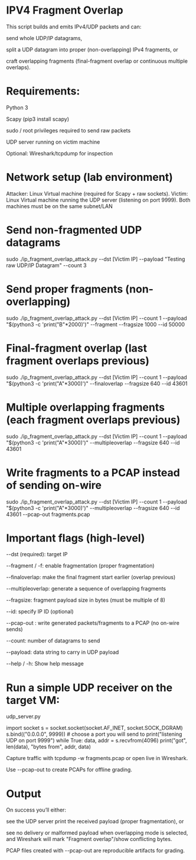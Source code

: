 # IPV4 Fragment Overlap 


This script builds and emits IPv4/UDP packets and can:

send whole UDP/IP datagrams,

split a UDP datagram into proper (non-overlapping) IPv4 fragments, or

craft overlapping fragments (final-fragment overlap or continuous multiple overlaps).


# Requirements:

Python 3

Scapy (pip3 install scapy)

sudo / root privileges required to send raw packets

UDP server running on victim machine

Optional: Wireshark/tcpdump for inspection

# Network setup (lab environment)

Attacker: Linux Virtual machine (required for Scapy + raw sockets).
Victim: Linux Virtual machine running the UDP server (listening on port 9999).
Both machines must be on the same subnet/LAN


# Send non-fragmented UDP datagrams

sudo ./ip_fragment_overlap_attack.py --dst [Victim IP] --payload "Testing raw UDP/IP Datagram" --count 3

# Send proper fragments (non-overlapping)

sudo ./ip_fragment_overlap_attack.py --dst [Victim IP] --count 1 --payload "$(python3 -c 'print("B"*2000)')" --fragment --fragsize 1000 --id 50000

# Final-fragment overlap (last fragment overlaps previous)

sudo ./ip_fragment_overlap_attack.py --dst [Victim IP] --count 1 --payload "$(python3 -c 'print("A"*3000)')" --finaloverlap --fragsize 640 --id 43601

# Multiple overlapping fragments (each fragment overlaps previous)

sudo ./ip_fragment_overlap_attack.py --dst [Victim IP] --count 1 --payload "$(python3 -c 'print("A"*3000)')" --multipleoverlap --fragsize 640 --id 43601

# Write fragments to a PCAP instead of sending on-wire

sudo ./ip_fragment_overlap_attack.py --dst [Victim IP] --count 1 --payload "$(python3 -c 'print("A"*3000)')" --multipleoverlap --fragsize 640 --id 43601 --pcap-out fragments.pcap



# Important flags (high-level)

--dst (required): target IP

--fragment / -f: enable fragmentation (proper fragmentation)

--finaloverlap: make the final fragment start earlier (overlap previous)

--multipleoverlap: generate a sequence of overlapping fragments

--fragsize: fragment payload size in bytes (must be multiple of 8)

--id: specify IP ID (optional)

--pcap-out <file>: write generated packets/fragments to a PCAP (no on-wire sends)

--count: number of datagrams to send

--payload: data string to carry in UDP payload

--help / -h: Show help message



# Run a simple UDP receiver on the target VM:

udp_server.py

import socket
s = socket.socket(socket.AF_INET, socket.SOCK_DGRAM)
s.bind(("0.0.0.0", 9999))    # choose a port you will send to
print("listening UDP on port 9999")
while True:
    data, addr = s.recvfrom(4096)
    print("got", len(data), "bytes from", addr, data)

Capture traffic with tcpdump -w fragments.pcap or open live in Wireshark.

Use --pcap-out to create PCAPs for offline grading.


# Output 

On success you’ll either:

see the UDP server print the received payload (proper fragmentation), or

see no delivery or malformed payload when overlapping mode is selected, and Wireshark will mark "Fragment overlap"/show conflicting bytes.

PCAP files created with --pcap-out are reproducible artifacts for grading.